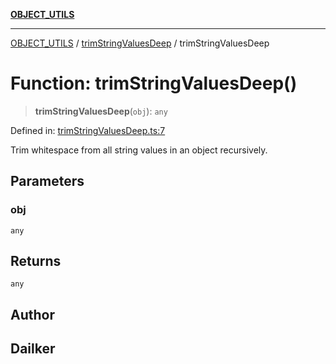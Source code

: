 [**OBJECT_UTILS**](../../README.md)

***

[OBJECT_UTILS](../../README.md) / [trimStringValuesDeep](../README.md) / trimStringValuesDeep

# Function: trimStringValuesDeep()

> **trimStringValuesDeep**(`obj`): `any`

Defined in: [trimStringValuesDeep.ts:7](https://github.com/dailker/everyutil/blob/2c6c8c707de5d4a5d228d272d2d21855929838e2/src/object/trimStringValuesDeep.ts#L7)

Trim whitespace from all string values in an object recursively.

## Parameters

### obj

`any`

## Returns

`any`

## Author

## Dailker
